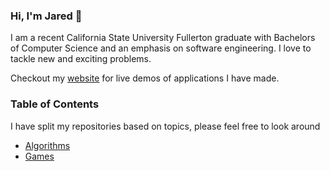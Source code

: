 ### Hi, I'm Jared 👋

I am a recent California State University Fullerton graduate with Bachelors of Computer Science and an emphasis on software engineering.
I love to tackle new and exciting problems.

Checkout my [website](https://www.jareddyreson.xyz) for live demos of applications I have made.

### Table of Contents

I have split my repositories based on topics, please feel free to look around

- [Algorithms](https://github.com/JaredsAlgorithms/)
- [Games](https://github.com/JaredsGames/)

